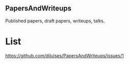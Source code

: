 ## PapersAndWriteups
Published papers, draft papers, writeups, talks.

# List 

https://github.com/diluises/PapersAndWriteups/issues/1

